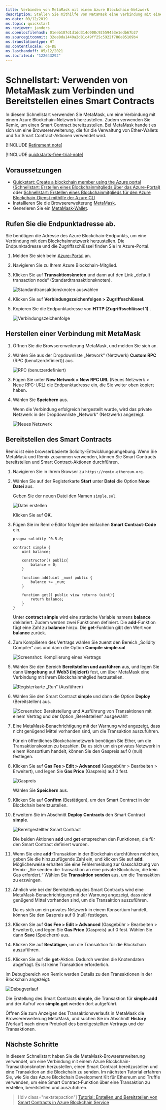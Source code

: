 ```yaml
---
title: Verbinden von MetaMask mit einem Azure Blockchain-Netzwerk
description: Stellen Sie mithilfe von MetaMask eine Verbindung mit einem Azure Blockchain-Netzwerk her, und stellen Sie einen Smart Contract bereit.
ms.date: 09/12/2019
ms.topic: quickstart
ms.reviewer: janders
ms.openlocfilehash: 01eeb187d1d1dd314d008c92559453e1edb67b27
ms.sourcegitcommit: 32ee8da1440a2d81c49ff25c5922f786e85109b4
ms.translationtype: HT
ms.contentlocale: de-DE
ms.lasthandoff: 05/12/2021
ms.locfileid: "122643292"
---
```

# <a name="quickstart-use-metamask-to-connect-and-deploy-a-smart-contract"></a>Schnellstart: Verwenden von MetaMask zum Verbinden und Bereitstellen eines Smart Contracts

In diesem Schnellstart verwenden Sie MetaMask, um eine Verbindung mit einem Azure Blockchain-Netzwerk herzustellen. Zudem verwenden Sie Remix, um einen Smart Contract bereitzustellen. Bei MetaMask handelt es sich um eine Browsererweiterung, die für die Verwaltung von Ether-Wallets und für Smart Contract-Aktionen verwendet wird.

[!INCLUDE [Retirement note](./includes/retirement.md)]

[!INCLUDE [quickstarts-free-trial-note](../../../includes/quickstarts-free-trial-note.md)]

## <a name="prerequisites"></a>Voraussetzungen

* [Quickstart: Create a blockchain member using the Azure portal (Schnellstart: Erstellen eines Blockchainmitglieds über das Azure-Portal)](create-member.md) oder [Schnellstart: Erstellen eines Blockchainmitglieds für den Azure Blockchain-Dienst mithilfe der Azure CLI](create-member-cli.md)
* Installieren Sie die Browsererweiterung [MetaMask](https://metamask.io).
* Generieren Sie ein [MetaMask-Wallet](https://metamask.zendesk.com/hc/en-us/articles/360015488971-New-to-MetaMask-Learn-How-to-Setup-MetaMask-the-First-Time).

## <a name="get-endpoint-address"></a>Rufen Sie die Endpunktadresse ab.

Sie benötigen die Adresse des Azure Blockchain-Endpunkts, um eine Verbindung mit dem Blockchainnetzwerk herzustellen. Die Endpunktadresse und die Zugriffsschlüssel finden Sie im Azure-Portal.

1. Melden Sie sich beim [Azure-Portal](https://portal.azure.com) an.
1. Navigieren Sie zu Ihrem Azure Blockchain-Mitglied.
1. Klicken Sie auf **Transaktionsknoten** und dann auf den Link „default transaction node“ (Standardtransaktionsknoten).

    ![Standardtransaktionsknoten auswählen](./media/connect-metamask/transaction-nodes.png)

1. Klicken Sie auf **Verbindungszeichenfolgen > Zugriffsschlüssel**.
1. Kopieren Sie die Endpunktadresse von **HTTP (Zugriffsschlüssel 1)** .

    ![Verbindungszeichenfolge](./media/connect-metamask/connection-string.png)

## <a name="connect-metamask"></a>Herstellen einer Verbindung mit MetaMask

1. Öffnen Sie die Browsererweiterung MetaMask, und melden Sie sich an.
1. Wählen Sie aus der Dropdownliste „Network“ (Netzwerk) **Custom RPC** (RPC (benutzerdefiniert)) aus.

    ![RPC (benutzerdefiniert)](./media/connect-metamask/custom-rpc.png)

1. Fügen Sie unter **New Network > New RPC URL** (Neues Netzwerk > Neue RPC-URL) die Endpunktadresse ein, die Sie weiter oben kopiert haben.
1. Wählen Sie **Speichern** aus.

    Wenn die Verbindung erfolgreich hergestellt wurde, wird das private Netzwerk in der Dropdownliste „Network“ (Netzwerk) angezeigt.

    ![Neues Netzwerk](./media/connect-metamask/new-network.png)

## <a name="deploy-smart-contract"></a>Bereitstellen des Smart Contracts

Remix ist eine browserbasierte Solidity-Entwicklungsumgebung. Wenn Sie MetaMask und Remix zusammen verwenden, können Sie Smart Contracts bereitstellen und Smart Contract-Aktionen durchführen.

1. Navigieren Sie in Ihrem Browser zu `https://remix.ethereum.org`.
1. Wählen Sie auf der Registerkarte **Start** unter **Datei** die Option **Neue Datei** aus.

    Geben Sie der neuen Datei den Namen `simple.sol`.

    ![Datei erstellen](./media/connect-metamask/create-file.png)

    Klicken Sie auf **OK**.
1. Fügen Sie im Remix-Editor folgenden einfachen **Smart Contract-Code** ein.

    ```solidity
    pragma solidity ^0.5.0;

    contract simple {
        uint balance;

        constructor() public{
            balance = 0;
        }

        function add(uint _num) public {
            balance += _num;
        }

        function get() public view returns (uint){
            return balance;
        }
    }
    ```

    Unter **contract simple** wird eine statische Variable namens **balance** deklariert. Zudem werden zwei Funktionen definiert. Die **add**-Funktion fügt eine Zahl zu **balance** hinzu. Die **get**-Funktion gibt den Wert von **balance** zurück.
1. Zum Kompilieren des Vertrags wählen Sie zuerst den Bereich „Solidity Compiler“ aus und dann die Option **Compile simple.sol**.

    ![Screenshot: Kompilierung eines Vertrags](./media/connect-metamask/compile.png)

1. Wählen Sie den Bereich **Bereitstellen und ausführen** aus, und legen Sie dann **Umgebung** auf **Web3 (injiziert)** fest, um über MetaMask eine Verbindung mit Ihrem Blockchainmitglied herzustellen.

    ![Registerkarte „Run“ (Ausführen)](./media/connect-metamask/injected-web3.png)

1. Wählen Sie den Smart Contract **simple** und dann die Option **Deploy** (Bereitstellen) aus.

    ![Screenshot: Bereitstellung und Ausführung von Transaktionen mit einem Vertrag und der Option „Bereitstellen“ ausgewählt](./media/connect-metamask/deploy.png)


1. Eine MetaMask-Benachrichtigung mit der Warnung wird angezeigt, dass nicht genügend Mittel vorhanden sind, um die Transaktion auszuführen.

    Für ein öffentliches Blockchainnetzwerk benötigen Sie Ether, um die Transaktionskosten zu bezahlen. Da es sich um ein privates Netzwerk in einem Konsortium handelt, können Sie den Gaspreis auf 0 (null) festlegen.

1.  Klicken Sie auf **Gas Fee > Edit > Advanced** (Gasgebühr > Bearbeiten > Erweitert), und legen Sie **Gas Price** (Gaspreis) auf 0 fest.

    ![Gaspreis](./media/connect-metamask/gas-price.png)

    Wählen Sie **Speichern** aus.

1. Klicken Sie auf **Confirm** (Bestätigen), um den Smart Contract in der Blockchain bereitzustellen.
1. Erweitern Sie im Abschnitt **Deploy Contracts** den Smart Contract **simple**.

    ![Bereitgestellter Smart Contract](./media/connect-metamask/deployed-contract.png)

    Die beiden Aktionen **add** und **get** entsprechen den Funktionen, die für den Smart Contract definiert wurden.

1. Wenn Sie eine **add**-Transaktion in der Blockchain durchführen möchten, geben Sie die hinzuzufügende Zahl ein, und klicken Sie auf **add**. Möglicherweise erhalten Sie eine Fehlermeldung zur Gasschätzung von Remix: „Sie senden die Transaktion an eine private Blockchain, die kein Gas erfordert.“ Wählen Sie **Transaktion senden** aus, um die Transaktion zu erzwingen.
1. Ähnlich wie bei der Bereitstellung des Smart Contracts wird eine MetaMask-Benachrichtigung mit der Warnung angezeigt, dass nicht genügend Mittel vorhanden sind, um die Transaktion auszuführen.

    Da es sich um ein privates Netzwerk in einem Konsortium handelt, können Sie den Gaspreis auf 0 (null) festlegen.

1. Klicken Sie auf **Gas Fee > Edit > Advanced** (Gasgebühr > Bearbeiten > Erweitert), und legen Sie **Gas Price** (Gaspreis) auf 0 fest. Wählen Sie dann **Save** (Speichern) aus.
1. Klicken Sie auf **Bestätigen**, um die Transaktion für die Blockchain auszuführen.
1. Klicken Sie auf die **get**-Aktion. Dadurch werden die Knotendaten abgefragt. Es ist keine Transaktion erforderlich.

Im Debugbereich von Remix werden Details zu den Transaktionen in der Blockchain angezeigt:

![Debugverlauf](./media/connect-metamask/debug.png)

Die Erstellung des Smart Contracts **simple**, die Transaktion für **simple.add** und der Aufruf von **simple.get** werden dort aufgeführt.

Öffnen Sie zum Anzeigen des Transaktionsverlaufs in MetaMask die Browsererweiterung MetaMask, und suchen Sie im Abschnitt **History** (Verlauf) nach einem Protokoll des bereitgestellten Vertrags und der Transaktionen.

## <a name="next-steps"></a>Nächste Schritte

In diesem Schnellstart haben Sie die MetaMask-Browsererweiterung verwendet, um eine Verbindung mit einem Azure Blockchain-Transaktionsknoten herzustellen, einen Smart Contract bereitzustellen und eine Transaktion an die Blockchain zu senden. Im nächsten Tutorial erfahren Sie, wie Sie das Azure Blockchain Development Kit für Ethereum und Truffle verwenden, um eine Smart Contract-Funktion über eine Transaktion zu erstellen, bereitstellen und auszuführen.

> [!div class="nextstepaction"]
> [Tutorial: Erstellen und Bereitstellen von Smart Contracts in Azure Blockchain Service](send-transaction.md)
